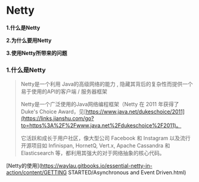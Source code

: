 # Netty

**1.什么是Netty**

**2.为什么要用Netty**

**3.使用Netty所带来的问题**



### 1.什么是Netty

> Netty是一个利用 Java的高级网络的能力 , 隐藏其背后的复杂性而提供一个易于使用的API的客户端 / 服务器框架
>
> Netty是一个广泛使用的Java网络编程框架（Netty 在 2011 年获得了Duke's Choice Award，见[https://www.java.net/dukeschoice/2011](https://links.jianshu.com/go?to=https%3A%2F%2Fwww.java.net%2Fdukeschoice%2F2011)。
>
> 它活跃和成长于用户社区，像大型公司 Facebook 和 Instagram 以及流行 开源项目如 Infinispan, HornetQ, Vert.x, Apache Cassandra 和 Elasticsearch 等，都利用其强大的对于网络抽象的核心代码。



[Netty的使用](https://waylau.gitbooks.io/essential-netty-in-action/content/GETTING STARTED/Asynchronous and Event Driven.html)